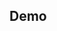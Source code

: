## Demo

<preview path="./demo.vue" title="@niu-tools/browser/storage" description="操作本地存储"></preview>

